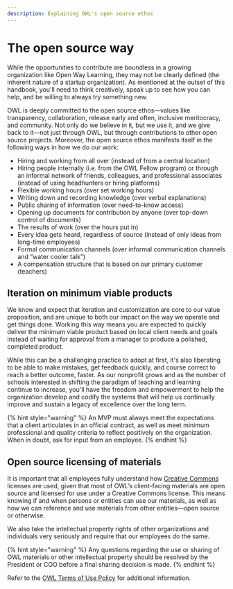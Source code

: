 ```yaml
---
description: Explaining OWL's open source ethos
---
```


# The open source way
While the opportunities to contribute are boundless in a growing organization like Open Way Learning, they may not be clearly defined (the inherent nature of a startup organization). As mentioned at the outset of this handbook, you'll need to think creatively, speak up to see how you can help, and be willing to always try something new.

OWL is deeply committed to the open source ethos—values like transparency, collaboration, release early and often, inclusive meritocracy, and community. Not only do we believe in it, but we use it, and we give back to it—not just through OWL, but through contributions to other open source projects. Moreover, the open source ethos manifests itself in the following ways in how we do our work:

* Hiring and working from all over (instead of from a central location)
* Hiring people internally (i.e. from the OWL Fellow program) or through an informal network of friends, colleagues, and professional associates (instead of using headhunters or hiring platforms)
* Flexible working hours (over set working hours)
* Writing down and recording knowledge (over verbal explanations)
* Public sharing of information (over need-to-know access)
* Opening up documents for contribution by anyone (over top-down control of documents)
* The results of work (over the hours put in)
* Every idea gets heard, regardless of source (instead of only ideas from long-time employees)
* Formal communication channels (over informal communication channels and “water cooler talk”)
* A compensation structure that is based on our primary customer (teachers)

## Iteration on minimum viable products
We know and expect that iteration and customization are core to our value proposition, and are unique to both our impact on the way we operate and get things done. Working this way means you are expected to quickly deliver the minimum viable product based on local client needs and goals instead of waiting for approval from a manager to produce a polished, completed product.

While this can be a challenging practice to adopt at first, it's also liberating to be able to make mistakes, get feedback quickly, and course correct to reach a better outcome, faster. As our nonprofit grows and as the number of schools interested in shifting the paradigm of teaching and learning continue to increase, you'll have the freedom and empowerment to help the organization develop and codify the systems that will help us continually improve and sustain a legacy of excellence over the long term.

{% hint style="warning" %}
An MVP must always meet the expectations that a client articulates in an official contract, as well as meet minimum professional and quality criteria to reflect positively on the organization. When in doubt, ask for input from an employee.
{% endhint %}

## Open source licensing of materials
It is important that all employees fully understand how [Creative Commons](https://creativecommons.org/) licenses are used, given that most of OWL’s client-facing materials are open source and licensed for use under a Creative Commons license. This means knowing if and when persons or entities can use our materials, as well as how we can reference and use materials from other entities—open source or otherwise.

We also take the intellectual property rights of other organizations and individuals very seriously and require that our employees do the same.

{% hint style="warning" %}
Any questions regarding the use or sharing of OWL materials or other intellectual property should be resolved by the President or COO before a final sharing decision is made.
{% endhint %}

Refer to the [OWL Terms of Use Policy](/our-terms/terms-of-use-for-owl-materials.md) for additional information. 


